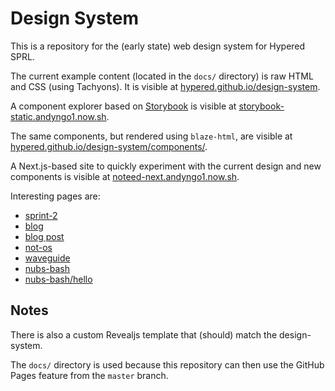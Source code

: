 # Design System

This is a repository for the (early state) web design system for Hypered SPRL.

The current example content (located in the `docs/` directory) is raw HTML and
CSS (using Tachyons). It is visible at
[hypered.github.io/design-system](https://hypered.github.io/design-system/).

A component explorer based on [Storybook](https://storybook.js.org/) is visible
at
[storybook-static.andyngo1.now.sh](https://storybook-static.andyngo1.now.sh/).

The same components, but rendered using `blaze-html`, are visible at
[hypered.github.io/design-system/components/](https://hypered.github.io/design-system/components/).

A Next.js-based site to quickly experiment with the current design and new
components is visible at
[noteed-next.andyngo1.now.sh](https://noteed-next.andyngo1.now.sh/).

Interesting pages are:

- [sprint-2](https://noteed-next.andyngo1.now.sh/sprint-2)
- [blog](https://noteed-next.andyngo1.now.sh/blog)
- [blog post](https://noteed-next.andyngo1.now.sh/blog/starting-with-nixops-1)
- [not-os](https://noteed-next.andyngo1.now.sh/projects/not-os)
- [waveguide](https://noteed-next.andyngo1.now.sh/projects/waveguide)
- [nubs-bash](https://noteed-next.andyngo1.now.sh/nubs-bash)
- [nubs-bash/hello](https://noteed-next.andyngo1.now.sh/nubs-bash/hello)


## Notes

There is also a custom Revealjs template that (should) match the design-system.

The `docs/` directory is used because this repository can then use the GitHub
Pages feature from the `master` branch.
